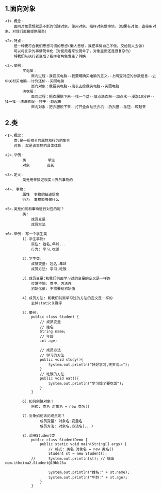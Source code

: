 ## 1.面向对象
    <1>.概念：
        面向对象思想就是不断的创建对象，使用对象，指挥对象做事情。（如果有对象，直接用对象，对我们直接提供服务）

    <2>.特点:
        是一种更符合我们思想习惯的思想(懒人思想，我把事情自己不做，交给别人去做)
        可以将复杂的事情简单化（对使用者来说简单了，对象里面还是很复杂的）
        将我们从执行者变成了指挥者角色发生了转换

    <3>.举例:
            买电脑：
                面向过程：我要买电脑--我要明确买电脑的意义--上网查对应的参数信息--去中关村买电脑--讨价还价--买回电脑
                面向对象：我要买电脑--班长去给我买电脑--买回电脑
            洗衣服：
                面向过程：把衣服脱下来--找一个盆--放点洗衣粉--加点水--浸泡10分钟--揉一揉--清洗衣服--拧干--晾起来
                面向对象：把衣服脱下来--打开全自动洗衣机--扔衣服--按钮--晾起来

## 2.类
    <1>.概念：
        类:是一组相关的属性和行为的集合
        对象: 就是该事物的具体体现

    <2>.举例:
            类          学生
            对象        班长

    <3>.定义:
            类是用来描述现实世界的事物的

    <4>. 事物:
            属性	事物的描述信息
            行为	事物能够做什么

    <5>.类是如何和事物进行对应的呢？
            类:
                成员变量
                成员方法

    <6>.举例: 写一个学生类
            1).学生事物:
                属性: 姓名,年龄...
                行为: 学习,吃饭

            2).学生类:
                成员变量: 姓名,年龄
                成员方法: 学习,吃饭

            3).成员变量:和我们前面学习过的变量的定义是一样的
                位置不同: 类中，方法外
                初始化值: 不需要给初始值

            4).成员方法: 和我们前面学习过的方法的定义是一样的
 		        去掉static关键字

            5).举例:
                public class Student {
                    // 成员变量
                    // 姓名
                    String name;
                    // 年龄
                    int age;
                    
                    // 成员方法
                    // 学习的方法
                    public void study(){
                        System.out.println("好好学习,天天向上");
                    }
                    // 吃饭的方法
                    public void eat(){
                        System.out.println("学习饿了要吃饭");
                    }
                }

            6).如何创建对象？
		        格式: 类名 对象名 = new 类名()

            7).对象如何访问成员呢？
                    成员变量: 对象名.变量名
                    成员方法: 对象名.方法名(...)

            8).调用Student类
                public class StudentDemo {
                    public static void main(String[] args) {
                        // 格式: 类名 对象名 = new 类名()
                        Student st = new Student();
                //		System.out.println(st); // 输出com.itheima2.Student@19bb25a
                        
                        System.out.println("姓名:" + st.name);
                        System.out.println("年龄:" + st.age);
                    }
                }
        
